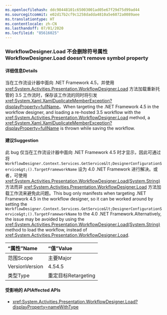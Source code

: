 ```yaml
---
ms.openlocfilehash: ddc98448101c65003001ad05e67f29d75d99ad44
ms.sourcegitcommit: e02d17b2cf9c1258dadda4810a5e6072a0089aee
ms.translationtype: HT
ms.contentlocale: zh-CN
ms.lasthandoff: 07/01/2020
ms.locfileid: "85616025"
---
```

### <a name="workflowdesignerload-doesnt-remove-symbol-property"></a><span data-ttu-id="ff903-101">WorkflowDesigner.Load 不会删除符号属性</span><span class="sxs-lookup"><span data-stu-id="ff903-101">WorkflowDesigner.Load doesn't remove symbol property</span></span>

#### <a name="details"></a><span data-ttu-id="ff903-102">详细信息</span><span class="sxs-lookup"><span data-stu-id="ff903-102">Details</span></span>

<span data-ttu-id="ff903-103">当在工作流设计器中面向 .NET Framework 4.5，并使用 <xref:System.Activities.Presentation.WorkflowDesigner.Load> 方法加载重新托管的 3.5 工作流时，保存该工作流的同时将引发 <xref:System.Xaml.XamlDuplicateMemberException?displayProperty=fullName>。</span><span class="sxs-lookup"><span data-stu-id="ff903-103">When targeting the .NET Framework 4.5 in the workflow designer, and loading a re-hosted 3.5 workflow with the <xref:System.Activities.Presentation.WorkflowDesigner.Load> method, a <xref:System.Xaml.XamlDuplicateMemberException?displayProperty=fullName> is thrown while saving the workflow.</span></span>

#### <a name="suggestion"></a><span data-ttu-id="ff903-104">建议</span><span class="sxs-lookup"><span data-stu-id="ff903-104">Suggestion</span></span>

<span data-ttu-id="ff903-105">此 bug 仅当在工作流设计器中面向 .NET Framework 4.5 时才显示，因此可通过将 `WorkflowDesigner.Context.Services.GetService&lt;DesignerConfigurationService&gt;().TargetFrameworkName` 设为 4.0 .NET Framework 进行解决。或者，可使用 <xref:System.Activities.Presentation.WorkflowDesigner.Load(System.String)> 方法而非 <xref:System.Activities.Presentation.WorkflowDesigner.Load> 方法加载工作流来避免此问题。</span><span class="sxs-lookup"><span data-stu-id="ff903-105">This bug only manifests when targeting .NET Framework 4.5 in the workflow designer, so it can be worked around by setting the `WorkflowDesigner.Context.Services.GetService&lt;DesignerConfigurationService&gt;().TargetFrameworkName` to the 4.0 .NET Framework.Alternatively, the issue may be avoided by using the <xref:System.Activities.Presentation.WorkflowDesigner.Load(System.String)> method to load the workflow, instead of <xref:System.Activities.Presentation.WorkflowDesigner.Load>.</span></span>

| <span data-ttu-id="ff903-106">“属性”</span><span class="sxs-lookup"><span data-stu-id="ff903-106">Name</span></span>    | <span data-ttu-id="ff903-107">“值”</span><span class="sxs-lookup"><span data-stu-id="ff903-107">Value</span></span>       |
|:--------|:------------|
| <span data-ttu-id="ff903-108">范围</span><span class="sxs-lookup"><span data-stu-id="ff903-108">Scope</span></span>   | <span data-ttu-id="ff903-109">主要</span><span class="sxs-lookup"><span data-stu-id="ff903-109">Major</span></span>       |
| <span data-ttu-id="ff903-110">Version</span><span class="sxs-lookup"><span data-stu-id="ff903-110">Version</span></span> | <span data-ttu-id="ff903-111">4.5</span><span class="sxs-lookup"><span data-stu-id="ff903-111">4.5</span></span>         |
| <span data-ttu-id="ff903-112">类型</span><span class="sxs-lookup"><span data-stu-id="ff903-112">Type</span></span>    | <span data-ttu-id="ff903-113">重定目标</span><span class="sxs-lookup"><span data-stu-id="ff903-113">Retargeting</span></span> |

#### <a name="affected-apis"></a><span data-ttu-id="ff903-114">受影响的 API</span><span class="sxs-lookup"><span data-stu-id="ff903-114">Affected APIs</span></span>

- <xref:System.Activities.Presentation.WorkflowDesigner.Load?displayProperty=nameWithType>
